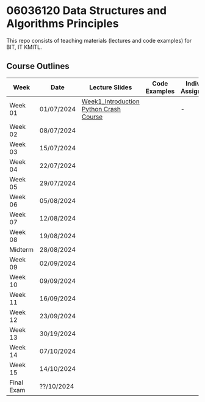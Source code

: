 # 06036120 Data Structures and Algorithms Principles

This repo consists of teaching materials (lectures and code examples) for BIT, IT KMITL.

## Course Outlines
|Week| Date | Lecture Slides|Code Examples|Individual Assignments|
|---|---|---|---|---|
|Week 01| 01/07/2024 | [Week1_Introduction](https://github.com/noswolf/DSA_BIT/blob/DSAP_24/Week1/DSAP_Week1.pdf) <br> [Python Crash Course](https://github.com/noswolf/DSA_BIT/blob/DSAP_24/Week1/DSAP_Python_Crash_Course_stu.pdf)  | | - |
|Week 02| 08/07/2024 | | | | 
|Week 03| 15/07/2024 | | | | 
|Week 04| 22/07/2024 | | | | 
|Week 05| 29/07/2024 | | | | 
|Week 06| 05/08/2024 | | | | 
|Week 07| 12/08/2024 | | | | 
|Week 08| 19/08/2024 | | | | 
|Midterm| 28/08/2024 | | | | 
|Week 09| 02/09/2024 | | | | 
|Week 10| 09/09/2024 | | | | 
|Week 11| 16/09/2024 | | | | 
|Week 12| 23/09/2024 | | | |  
|Week 13| 30/19/2024 | | | |  
|Week 14| 07/10/2024 | | | | 
|Week 15| 14/10/2024 | | | | 
|Final Exam| ??/10/2024 | | | | 
